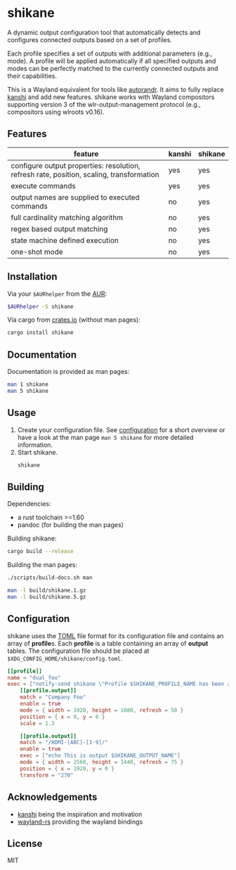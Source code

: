 # shikane
A dynamic output configuration tool that automatically detects and configures
connected outputs based on a set of profiles.

Each profile specifies a set of outputs with additional parameters (e.g., mode).
A profile will be applied automatically if all specified outputs and modes can
be perfectly matched to the currently connected outputs and their capabilities.

This is a Wayland equivalent for tools like [autorandr].
It aims to fully replace [kanshi] and add new features.
shikane works with Wayland compositors supporting version 3 of the
wlr-output-management protocol (e.g., compositors using wlroots v0.16).

## Features
| feature | kanshi | shikane |
| ------- | ------ | ------- |
| configure output properties: resolution, refresh rate, position, scaling, transformation | yes | yes |
| execute commands | yes | yes |
| output names are supplied to executed commands | no | yes |
| full cardinality matching algorithm | no | yes |
| regex based output matching | no | yes |
| state machine defined execution | no | yes |
| one-shot mode | no | yes |

## Installation
Via your `$AURhelper` from the [AUR]:
```sh
$AURhelper -S shikane
```

Via cargo from [crates.io] (without man pages):
```sh
cargo install shikane
```

## Documentation
Documentation is provided as man pages:
```sh
man 1 shikane
man 5 shikane
```

## Usage
1. Create your configuration file.
    See [configuration](#configuration) for a short overview
    or have a look at the man page `man 5 shikane` for more detailed information.
2. Start shikane.
    ```sh
    shikane
    ```

## Building
Dependencies:
- a rust toolchain >=1.60
- pandoc (for building the man pages)

Building shikane:
```sh
cargo build --release
```

Building the man pages:
```sh
./scripts/build-docs.sh man

man -l build/shikane.1.gz
man -l build/shikane.5.gz
```

## Configuration
shikane uses the [TOML] file format for its configuration file
and contains an array of **profile**s. Each **profile** is a table containing an
array of **output** tables. The configuration file should be placed at
`$XDG_CONFIG_HOME/shikane/config.toml`.

```toml
[[profile]]
name = "dual_foo"
exec = ["notify-send shikane \"Profile $SHIKANE_PROFILE_NAME has been applied\""]
    [[profile.output]]
    match = "Company Foo"
    enable = true
    mode = { width = 1920, height = 1080, refresh = 50 }
    position = { x = 0, y = 0 }
    scale = 1.3

    [[profile.output]]
    match = "/HDMI-[ABC]-[1-9]/"
    enable = true
    exec = ["echo This is output $SHIKANE_OUTPUT_NAME"]
    mode = { width = 2560, height = 1440, refresh = 75 }
    position = { x = 1920, y = 0 }
    transform = "270"
```

## Acknowledgements
- [kanshi] being the inspiration and motivation
- [wayland-rs] providing the wayland bindings

## License
MIT


[AUR]: https://aur.archlinux.org/packages/shikane
[autorandr]: https://github.com/phillipberndt/autorandr
[crates.io]: https://crates.io/crates/shikane
[kanshi]: https://sr.ht/~emersion/kanshi
[TOML]: https://toml.io
[wayland-rs]: https://github.com/Smithay/wayland-rs
